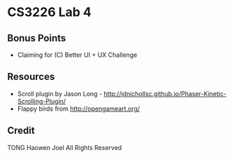 CS3226 Lab 4
======================================================

## Bonus Points

- Claiming for (C) Better UI + UX Challenge


## Resources

- Scroll plugin by Jason Long - http://jdnichollsc.github.io/Phaser-Kinetic-Scrolling-Plugin/
- Flappy birds from http://opengameart.org/


## Credit

TONG Haowen Joel
All Rights Reserved
